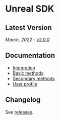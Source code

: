 # Unreal SDK

## Latest Version
_March, 2022_ - [v2.0.0](https://github.com/devtodev-analytics/unreal-sdk-2.0/releases/latest)

## Documentation
* [Integration](https://docs.devtodev.com/integration/integration-of-sdk-v2/sdk-integration/unreal)
* [Basic methods](https://docs.devtodev.com/integration/integration-of-sdk-v2/setting-up-events/basic-methods)
* [Secondary methods](https://docs.devtodev.com/integration/integration-of-sdk-v2/setting-up-events/secondary-methods)
* [User profile](https://docs.devtodev.com/integration/integration-of-sdk-v2/setting-up-events/user-profile)

## Changelog
See [releases](https://github.com/devtodev-analytics/unreal-sdk-2.0/releases).
